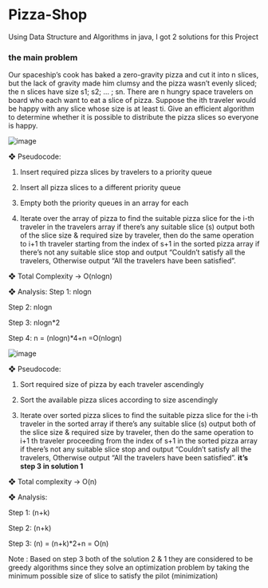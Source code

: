# Pizza-Shop
Using Data Structure and Algorithms in java, I got 2 solutions for this Project

### the main problem
Our spaceship’s cook has baked a zero-gravity pizza and cut it into n slices, but the lack of gravity made him clumsy and the pizza wasn’t evenly sliced; the n slices have size s1; s2; … ; sn. There are n hungry space travelers on board who each want to eat a slice of pizza. Suppose the ith traveler would be happy with any slice whose size is at least ti. Give an efficient algorithm to determine whether it is possible to distribute the pizza slices so everyone is happy.


![image](https://user-images.githubusercontent.com/101879759/159065164-1f379ee8-abae-437e-ae49-312145b28377.png)


❖ Pseudocode:

1. Insert required pizza slices by travelers to a priority queue

2. Insert all pizza slices to a different priority queue

3. Empty both the priority queues in an array for each

4. Iterate over the array of pizza to find the suitable pizza slice for the i-th traveler in the travelers array if there’s any suitable slice (s) output both of the slice size & required size by traveler, then do the same operation to i+1 th traveler starting from the index of s+1 in the sorted pizza array if there’s not any suitable slice stop and output “Couldn’t satisfy all the travelers, Otherwise output “All the travelers have been satisfied”.

❖ Total Complexity → O(nlogn)

❖ Analysis:
Step 1: nlogn

Step 2: nlogn

Step 3: nlogn*2

Step 4: n
= (nlogn)*4+n =O(nlogn)


![image](https://user-images.githubusercontent.com/101879759/159065259-97ce8515-3d33-4352-a589-521511d25a5d.png)

❖ Pseudocode:

1. Sort required size of pizza by each traveler ascendingly

2. Sort the available pizza slices according to size ascendingly

3. Iterate over sorted pizza slices to find the suitable pizza slice for the i-th traveler in the sorted array if there’s any suitable slice (s) output both of the slice size & required size by traveler, then do the same operation to i+1 th traveler proceeding from the index of s+1 in the sorted pizza array if there’s not any suitable slice stop and output “Couldn’t satisfy all the travelers, Otherwise output “All the travelers have been satisfied”.
**it’s step 3 in solution 1**

❖ Total complexity → O(n)

❖ Analysis:

Step 1: (n+k)

Step 2: (n+k)

Step 3: (n)
= (n+k)*2+n = O(n)

Note : Based on step 3 both of the solution 2 & 1 they are considered to be greedy algorithms since they solve an optimization problem by taking the minimum possible size of slice to satisfy the pilot (minimization)

